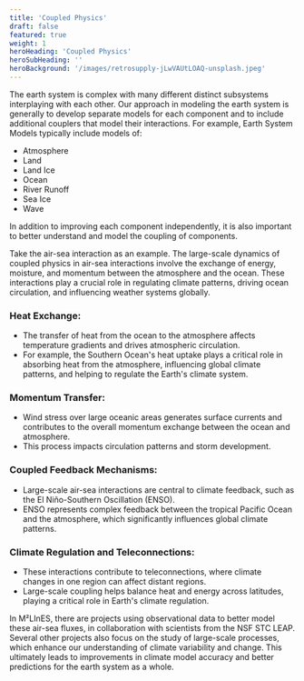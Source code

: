 ```yaml
---
title: 'Coupled Physics'
draft: false
featured: true
weight: 1
heroHeading: 'Coupled Physics'
heroSubHeading: ''
heroBackground: '/images/retrosupply-jLwVAUtLOAQ-unsplash.jpeg'
---
```


The earth system is complex with many different distinct subsystems interplaying with each other. Our approach in modeling the earth system is generally to develop separate models for each component and to include additional couplers that model their interactions. For example, Earth System Models typically include models of:
* Atmosphere
* Land
* Land Ice
* Ocean
* River Runoff
* Sea Ice
* Wave

In addition to improving each component independently, it is also important to better understand and model the coupling of components.

Take the air-sea interaction as an example. The large-scale dynamics of coupled physics in air-sea interactions involve the exchange of energy, moisture, and momentum between the atmosphere and the ocean. These interactions play a crucial role in regulating climate patterns, driving ocean circulation, and influencing weather systems globally.

### Heat Exchange:

* The transfer of heat from the ocean to the atmosphere affects temperature gradients and drives atmospheric circulation.
* For example, the Southern Ocean's heat uptake plays a critical role in absorbing heat from the atmosphere, influencing global climate patterns, and helping to regulate the Earth's climate system.

### Momentum Transfer:

* Wind stress over large oceanic areas generates surface currents and contributes to the overall momentum exchange between the ocean and atmosphere.
* This process impacts circulation patterns and storm development.

### Coupled Feedback Mechanisms:

* Large-scale air-sea interactions are central to climate feedback, such as the El Niño-Southern Oscillation (ENSO).
* ENSO represents complex feedback between the tropical Pacific Ocean and the atmosphere, which significantly influences global climate patterns.

### Climate Regulation and Teleconnections:
* These interactions contribute to teleconnections, where climate changes in one region can affect distant regions.
* Large-scale coupling helps balance heat and energy across latitudes, playing a critical role in Earth's climate regulation.


In M²LInES, there are projects using observational data to better model these air-sea fluxes, in collaboration with scientists from the NSF STC LEAP.  Several other projects also focus on the study of large-scale processes, which enhance our understanding of climate variability and change. This ultimately leads to improvements in climate model accuracy and better predictions for the earth system as a whole.
